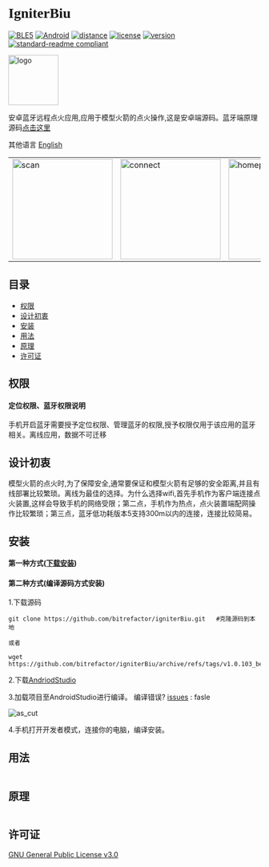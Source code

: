  # <font face="Black Italic">__IgniterBiu__</font>

[![BLE5](https://img.shields.io/badge/%E6%94%AF%E6%8C%81-BLE5-blue)](BLE5)
[![Android](https://img.shields.io/badge/Android-8.0+-blue)](Android)
[![distance](https://img.shields.io/badge/BLE5理论距离-300M-BrightGreen?style=flat)](distance)
[![license](https://img.shields.io/badge/License-GLPv3-orange)](LICENSE)
[![version](https://img.shields.io/badge/Version-1.0.103__beta-color=Green?style=flat)](version)
[![standard-readme
compliant](https://img.shields.io/badge/readme%20style-standard-brightgreen.svg?style=flat-square)](https://github.com/RichardLitt/standard-readme)

<img src="https://github.com/bitrefactor/igniterBiu/blob/master/app/src/main/res/drawable-nodpi/logosoft.png?raw=true" width="100" alt="logo" /> 

安卓蓝牙远程点火应用,应用于模型火箭的点火操作,这是安卓端源码。蓝牙端原理源码[点击这里](https://github.com/bitrefactor/igniterBLE5)

其他语言 [English](https://github.com/bitrefactor/igniterBiu/blob/master/README_en.md)

<html>
    <table style="margin-left: auto; margin-right: auto;">
        <tr>
            <td>
                <img src="https://github.com/bitrefactor/igniterBiu/blob/master/.image/scan.jpg?raw=true" width="200" alt="scan" />
            </td>
            <td>
                <img src="https://github.com/bitrefactor/igniterBiu/blob/master/.image/connect.jpg?raw=true" width="200" alt="connect" />
            </td>
            <td>
                <img src="https://github.com/bitrefactor/igniterBiu/blob/master/.image/home.jpg?raw=true" width="200" alt="homepage" />
            </td>
        </tr>
    </table>
</html>

## 目录

- [权限](#权限)
- [设计初衷](#设计初衷)
- [安装](#安装)
- [用法](#用法)
- [原理](#原理)
- [许可证](#许可证)

## 权限

#### 定位权限、蓝牙权限说明
手机开启蓝牙需要授予定位权限、管理蓝牙的权限,授予权限仅用于该应用的蓝牙相关。离线应用，数据不可迁移

## 设计初衷

模型火箭的点火时,为了保障安全,通常要保证和模型火箭有足够的安全距离,并且有线部署比较繁琐。离线为最佳的选择。为什么选择wifi,首先手机作为客户端连接点火装置,这样会导致手机的网络受限；第二点，手机作为热点，点火装置端配网操作比较繁琐；第三点，蓝牙低功耗版本5支持300m以内的连接，连接比较简易。

## 安装
#### 第一种方式([下载安装](https://github.com/bitrefactor/igniterBiu/releases/download/v1.0.103_beta/v1.0.103_beta.apk))


#### 第二种方式(编译源码方式安装)
1.下载源码
```
git clone https://github.com/bitrefactor/igniterBiu.git   #克隆源码到本地

或者

wget https://github.com/bitrefactor/igniterBiu/archive/refs/tags/v1.0.103_beta.zip
```
2.下载[AndriodStudio](https://developer.android.google.cn/studio)

3.加载项目至AndroidStudio进行编译。 编译错误? [issues](https://github.com/bitrefactor/igniterBiu/issues) : fasle

<img src="https://github.com/bitrefactor/igniterBiu/blob/master/.image/as_cut.png?raw=true"
            alt="as_cut" />

4.手机打开开发者模式，连接你的电脑，编译安装。

## 用法

```
```

## 原理

```
```

## 许可证

[GNU General Public License v3.0 ](../LICENSE)